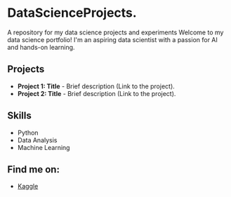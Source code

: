 # DataScienceProjects.
A repository for my data science projects and experiments 
Welcome to my data science portfolio! I'm an aspiring data scientist with a passion for AI and hands-on learning.

## Projects
- **Project 1: Title** - Brief description (Link to the project).
- **Project 2: Title** - Brief description (Link to the project).

## Skills
- Python
- Data Analysis
- Machine Learning

## Find me on:
- [Kaggle](https://kaggle.com/)
